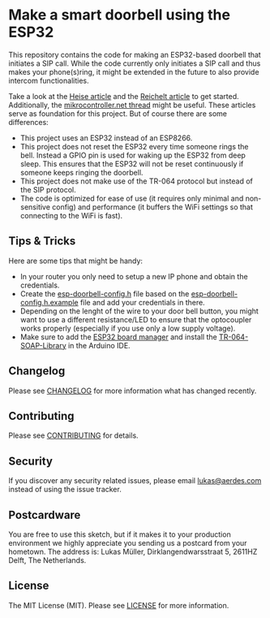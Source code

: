 # Make a smart doorbell using the ESP32

This repository contains the code for making an ESP32-based doorbell that initiates a SIP call. While the code currently only initiates a SIP call and thus makes your phone(s)ring, it might be extended in the future to also provide intercom functionalities.

Take a look at the [Heise article](https://www.heise.de/select/ct/2018/17/1534215254552977) and the [Reichelt article](https://www.reichelt.de/magazin/how-to/smarte-tuerklingel/) to get started.  Additionally, the [mikrocontroller.net thread](https://www.mikrocontroller.net/topic/442157) might be useful.
These articles serve as foundation for this project. But of course there are some differences:
- This project uses an ESP32 instead of an ESP8266.
- This project does not reset the ESP32 every time someone rings the bell. Instead a GPIO pin is used for waking up the ESP32 from deep sleep. This ensures that the ESP32 will not be reset continuously if someone keeps ringing the doorbell.
- This project does not make use of the TR-064 protocol but instead of the SIP protocol.
- The code is optimized for ease of use (it requires only minimal and non-sensitive config) and performance (it buffers the WiFi settings so that connecting to the WiFi is fast).

## Tips & Tricks

Here are some tips that might be handy:
- In your router you only need to setup a new IP phone and obtain the credentials.
- Create the [esp-doorbell-config.h](esp-doorbell/esp-doorbell-config.h) file based on the [esp-doorbell-config.h.example](esp-doorbell/esp-doorbell-config.h.example) file and add your credentials in there.
- Depending on the lenght of the wire to your door bell button, you might want to use a different resistance/LED to ensure that the optocoupler works properly (especially if you use only a low supply voltage).
- Make sure to add the [ESP32 board manager](https://dl.espressif.com/dl/package_esp32_index.json) and install the [TR-064-SOAP-Library](https://github.com/Aypac/Arduino-TR-064-SOAP-Library) in the Arduino IDE.

## Changelog

Please see [CHANGELOG](CHANGELOG.md) for more information what has changed recently.

## Contributing

Please see [CONTRIBUTING](CONTRIBUTING.md) for details.

## Security

If you discover any security related issues, please email [lukas@aerdes.com](mailto:lukas@aerdes.com) instead of using the issue tracker.

## Postcardware

You are free to use this sketch, but if it makes it to your production environment we highly appreciate you sending us a postcard from your hometown. The address is: Lukas Müller, Dirklangendwarsstraat 5, 2611HZ Delft, The Netherlands.

## License

The MIT License (MIT). Please see [LICENSE](LICENSE.md) for more information.
